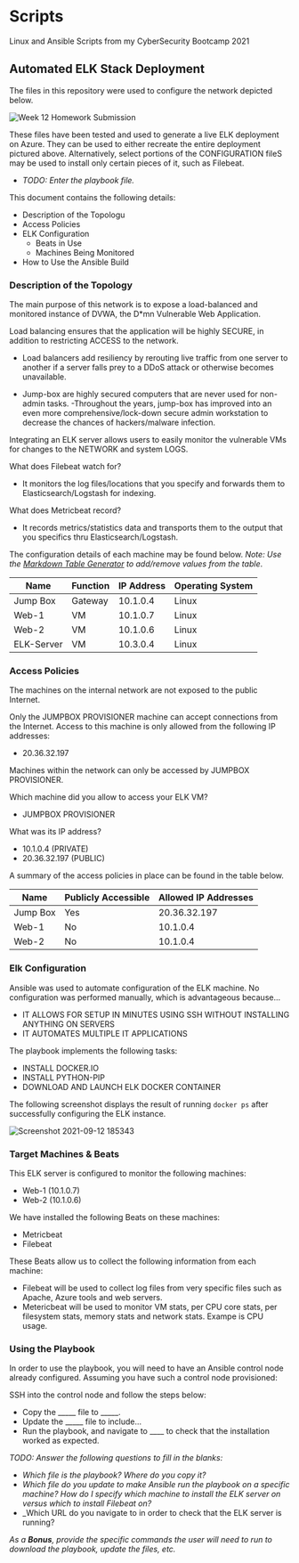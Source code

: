 # Scripts
Linux and Ansible Scripts from my CyberSecurity Bootcamp 2021

## Automated ELK Stack Deployment

The files in this repository were used to configure the network depicted below.

![Week 12 Homework Submission](https://user-images.githubusercontent.com/84828582/132951284-0174e5e1-cd24-48a8-92e6-cce3df52eed2.png)

These files have been tested and used to generate a live ELK deployment on Azure. They can be used to either recreate the entire deployment pictured above. Alternatively, select portions of the CONFIGURATION fileS may be used to install only certain pieces of it, such as Filebeat.

  - _TODO: Enter the playbook file._

This document contains the following details:
- Description of the Topologu
- Access Policies
- ELK Configuration
  - Beats in Use
  - Machines Being Monitored
- How to Use the Ansible Build


### Description of the Topology

The main purpose of this network is to expose a load-balanced and monitored instance of DVWA, the D*mn Vulnerable Web Application.

Load balancing ensures that the application will be highly SECURE, in addition to restricting ACCESS to the network.

- Load balancers add resiliency by rerouting live traffic from one server to another if a server falls prey to a DDoS attack or otherwise becomes unavailable.

- Jump-box are highly secured computers that are never used for non-admin tasks. -Throughout the years, jump-box has improved into an even more comprehensive/lock-down secure admin workstation to decrease the chances of hackers/malware infection.

Integrating an ELK server allows users to easily monitor the vulnerable VMs for changes to the NETWORK and system LOGS.

What does Filebeat watch for? 
- It monitors the log files/locations that you specify and forwards them to Elasticsearch/Logstash for indexing.
 
What does Metricbeat record?
- It records metrics/statistics data and transports them to the output that you specifics thru Elasticsearch/Logstash.

The configuration details of each machine may be found below.
_Note: Use the [Markdown Table Generator](http://www.tablesgenerator.com/markdown_tables) to add/remove values from the table_.

| Name      | Function | IP Address | Operating System |
|-----------|----------|------------|------------------|
| Jump Box  | Gateway  | 10.1.0.4   | Linux            |
| Web-1     | VM       | 10.1.0.7   | Linux            |
| Web-2     | VM       | 10.1.0.6   | Linux            |
| ELK-Server| VM       | 10.3.0.4   | Linux            |

### Access Policies

The machines on the internal network are not exposed to the public Internet. 

Only the JUMPBOX PROVISIONER machine can accept connections from the Internet. Access to this machine is only allowed from the following IP addresses:
- 20.36.32.197

Machines within the network can only be accessed by JUMPBOX PROVISIONER.

Which machine did you allow to access your ELK VM?
- JUMPBOX PROVISIONER

What was its IP address?
- 10.1.0.4 (PRIVATE)
- 20.36.32.197 (PUBLIC)

A summary of the access policies in place can be found in the table below.

| Name     | Publicly Accessible | Allowed IP Addresses |
|----------|---------------------|----------------------|
| Jump Box | Yes                 | 20.36.32.197    |
| Web-1         | No                     | 10.1.0.4                     |
| Web-2         | No                    | 10.1.0.4                      |

### Elk Configuration

Ansible was used to automate configuration of the ELK machine. No configuration was performed manually, which is advantageous because...
- IT ALLOWS FOR SETUP IN MINUTES USING SSH WITHOUT INSTALLING ANYTHING ON SERVERS
- IT AUTOMATES MULTIPLE IT APPLICATIONS

The playbook implements the following tasks:
- INSTALL DOCKER.IO
- INSTALL PYTHON-PIP
- DOWNLOAD AND LAUNCH ELK DOCKER CONTAINER

The following screenshot displays the result of running `docker ps` after successfully configuring the ELK instance.

![Screenshot 2021-09-12 185343](https://user-images.githubusercontent.com/84828582/132981477-5dc38ccd-6291-40c6-bb71-937d702d33e8.png)


### Target Machines & Beats
This ELK server is configured to monitor the following machines:

- Web-1 (10.1.0.7)
- Web-2 (10.1.0.6)

We have installed the following Beats on these machines:

- Metricbeat
- Filebeat

These Beats allow us to collect the following information from each machine:

- Filebeat will be used to collect log files from very specific files such as Apache, Azure tools and web servers.
- Metericbeat will be used to monitor VM stats, per CPU core stats, per filesystem stats, memory stats and network stats. Exampe is CPU usage.

### Using the Playbook
In order to use the playbook, you will need to have an Ansible control node already configured. Assuming you have such a control node provisioned: 

SSH into the control node and follow the steps below:
- Copy the _____ file to _____.
- Update the _____ file to include...
- Run the playbook, and navigate to ____ to check that the installation worked as expected.

_TODO: Answer the following questions to fill in the blanks:_
- _Which file is the playbook? Where do you copy it?_
- _Which file do you update to make Ansible run the playbook on a specific machine? How do I specify which machine to install the ELK server on versus which to install Filebeat on?_
- _Which URL do you navigate to in order to check that the ELK server is running?

_As a **Bonus**, provide the specific commands the user will need to run to download the playbook, update the files, etc._
  
